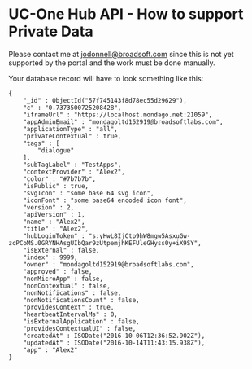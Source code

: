 # UC-One Hub API - How to support Private Data

Please contact me at jodonnell@broadsoft.com since this is not yet supported by the portal and the work must be done manually.

Your database record will have to look something like this:

```
{
    "_id" : ObjectId("57f745143f8d78ec55d29629"),
    "c" : "0.7373500725208428",
    "iframeUrl" : "https://localhost.mondago.net:21059",
    "appAdminEmail" : "mondagoltd152919@broadsoftlabs.com",
    "applicationType" : "all",
    "privateContextual" : true,
    "tags" : [
        "dialogue"
    ],
    "subTagLabel" : "TestApps",
    "contextProvider" : "Alex2",
    "color" : "#7b7b7b",
    "isPublic" : true,
    "svgIcon" : "some base 64 svg icon",
    "iconFont" : "some base64 encoded icon font",
    "version" : 2,
    "apiVersion" : 1,
    "name" : "Alex2",
    "title" : "Alex2",
    "hubLoginToken" : "s:yHwL8IjCtp9hW8mgw5AsxuGw-zcPCoMS.0GRYNHAsgUIbQar9zUtpemjhKEFUleGHyss0y+iX9SY",
    "isExternal" : false,
    "index" : 9999,
    "owner" : "mondagoltd152919@broadsoftlabs.com",
    "approved" : false,
    "nonMicroApp" : false,
    "nonContextual" : false,
    "nonNotifications" : false,
    "nonNotificationsCount" : false,
    "providesContext" : true,
    "heartbeatIntervalMs" : 0,
    "isExternalApplication" : false,
    "providesContextualUI" : false,
    "createdAt" : ISODate("2016-10-06T12:36:52.902Z"),
    "updatedAt" : ISODate("2016-10-14T11:43:15.938Z"),
    "app" : "Alex2"
}
```
